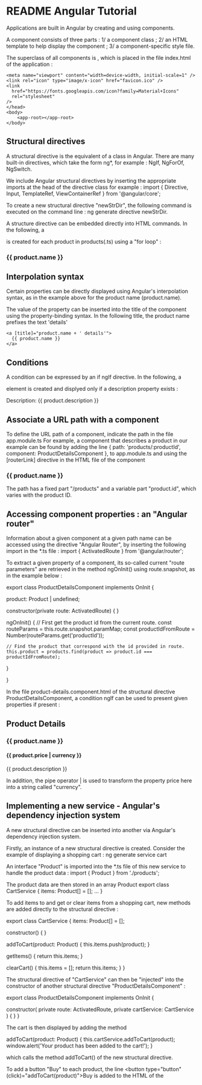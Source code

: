 README Angular Tutorial
=======================

Applications are built in Angular by creating and using components.

A component consists of three parts :
1/ a component class ;
2/ an HTML template to help display the component ;
3/ a component-specific style file.

The superclass of all components is <app-root>, which is placed in
the file index.html of the application :

<html lang="en">
  <head>
    <meta charset="utf-8" />
    <title>Angular Getting Started</title>
    <base href="/" />

    <meta name="viewport" content="width=device-width, initial-scale=1" />
    <link rel="icon" type="image/x-icon" href="favicon.ico" />
    <link
      href="https://fonts.googleapis.com/icon?family=Material+Icons"
      rel="stylesheet"
    />
    </head>
    <body>
     	<app-root></app-root>
    </body>
</html>


Structural directives
---------------------

A structural directive is the equivalent of a class in Angular. There are many built-in directives, which take the form ng*, for example :
NgIf, NgForOf, NgSwitch.

We include Angular structural directives by inserting the appropriate imports at the head of the directive class for example :
import { Directive, Input, TemplateRef, ViewContainerRef } from '@angular/core';

To create a new structural directive "newStrDir", the following command is executed on the command line :
ng generate directive newStrDir.

A structure directive can be embedded directly into HTML commands. In the following, a <div> is created for each product in products(.ts) using a "for loop" :

<div *ngFor="let product of products">

  <h3>
      {{ product.name }}
  </h3>

</div>


Interpolation syntax
--------------------

Certain properties can be directly displayed using Angular's interpolation syntax, as in the example above for the product name (product.name).

The value of the property can be inserted into the title of the component using the property-binding syntax. In the following title, the product name prefixes the text 'details'

    <a [title]="product.name + ' details'">
      {{ product.name }}
    </a>


Conditions
----------

A condition can be expressed by an if ngIf directive. In the following, a <p> element
is created and displyed only if a description property exists : 

  <p *ngIf="product.description">
    Description: {{ product.description }}
  </p>


Associate a URL path with a component
-------------------------------------

To define the URL path of a component, indicate the path in the file
app.module.ts
For example, a component that describes a product in our example can be found by adding the line
{ path: 'products/:productId', component: ProductDetailsComponent },
to app.module.ts and using the [routerLink] directive in the HTML file of the component
  <h3>
    <a 
      [title]="product.name + ' details'"
      [routerLink]="['/products', product.id]">
      {{ product.name }}
    </a>
  </h3>
The path has a fixed part "/products" and a variable part "product.id", which varies with the product ID.


Accessing component properties : an "Angular router"
----------------------------------------------------

Information about a given component at a given path name can be accessed using the directive "Angular Router", by inserting the following import in the *.ts file :
import { ActivatedRoute } from '@angular/router';

To extract a given property of a component, its so-called current "route parameters" are retrieved in the method ngOnInit() using route.snapshot, as in the example below :

export class ProductDetailsComponent implements OnInit {

  product: Product | undefined;

  constructor(private route: ActivatedRoute) { }

  ngOnInit() {
  	// First get the product id from the current route.
  	const routeParams = this.route.snapshot.paramMap;
  	const productIdFromRoute = Number(routeParams.get('productId'));

  	// Find the product that correspond with the id provided in route.
  	this.product = products.find(product => product.id === productIdFromRoute);
}

}

In the file product-details.component.html of the structural directive 
ProductDetailsComponent, a condition ngIf can be used to present given properties if present :

<h2>Product Details</h2>

<div *ngIf="product">
  <h3>{{ product.name }}</h3>
  <h4>{{ product.price | currency }}</h4>
  <p>{{ product.description }}</p>
</div>

In addition, the pipe operator | is used to transform the property price here into a string called "currency".


Implementing a new service -  Angular's dependency injection system
-------------------------------------------------------------------

A new structural directive can be inserted into another via Angular's dependency injection system. 

Firstly, an instance of a new structural directive is created. Consider the example 
of displaying a shopping cart :
ng generate service cart

An interface "Product" is imported into the *.ts file of this new service to handle the product data :
import { Product } from './products';

The product data are then stored in an array Product
export class CartService {
  items: Product[] = [];
...
}

To add items to and get or clear items from a shopping cart, new methods are added directly to the structural directive : 

export class CartService {
  items: Product[] = [];

  constructor() { }

  addToCart(product: Product) {
    this.items.push(product);
  }

  getItems() {
    return this.items;
  }

  clearCart() {
    this.items = [];
    return this.items;
  }
}

The structural directive of "CartService" can then be "injected" into the constructor
of another structural directive "ProductDetailsComponent" :

export class ProductDetailsComponent implements OnInit {

  constructor(
    private route: ActivatedRoute,
    private cartService: CartService
  ) { }
}

The cart is then displayed by adding the method

  addToCart(product: Product) {
    this.cartService.addToCart(product);
    window.alert('Your product has been added to the cart!');
  }

which calls the method addToCart() of the new structural directive.

To add a button "Buy" to each product, the line
  <button type="button" (click)="addToCart(product)">Buy</button>
is added to the HTML of the

